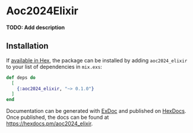 # Aoc2024Elixir

**TODO: Add description**

## Installation

If [available in Hex](https://hex.pm/docs/publish), the package can be installed
by adding `aoc2024_elixir` to your list of dependencies in `mix.exs`:

```elixir
def deps do
  [
    {:aoc2024_elixir, "~> 0.1.0"}
  ]
end
```

Documentation can be generated with [ExDoc](https://github.com/elixir-lang/ex_doc)
and published on [HexDocs](https://hexdocs.pm). Once published, the docs can
be found at <https://hexdocs.pm/aoc2024_elixir>.

